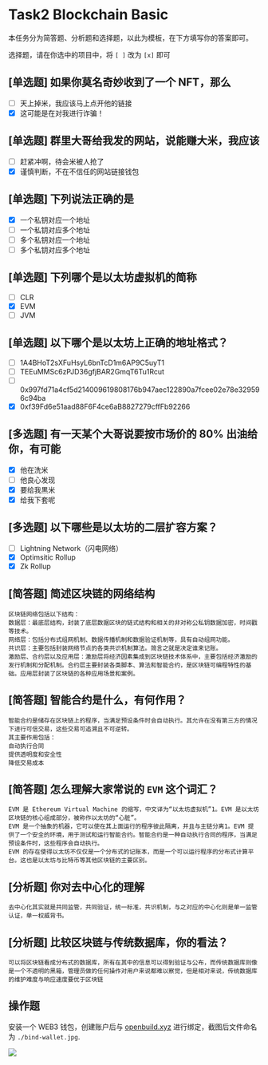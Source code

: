 # Task2 Blockchain Basic

本任务分为简答题、分析题和选择题，以此为模板，在下方填写你的答案即可。

选择题，请在你选中的项目中，将 `[ ]` 改为 `[x]` 即可

## [单选题] 如果你莫名奇妙收到了一个 NFT，那么

- [ ] 天上掉米，我应该马上点开他的链接
- [x] 这可能是在对我进行诈骗！

## [单选题] 群里大哥给我发的网站，说能赚大米，我应该

- [ ] 赶紧冲啊，待会米被人抢了
- [x] 谨慎判断，不在不信任的网站链接钱包

## [单选题] 下列说法正确的是

- [x] 一个私钥对应一个地址
- [ ] 一个私钥对应多个地址
- [ ] 多个私钥对应一个地址
- [ ] 多个私钥对应多个地址

## [单选题] 下列哪个是以太坊虚拟机的简称

- [ ] CLR
- [x] EVM
- [ ] JVM

## [单选题] 以下哪个是以太坊上正确的地址格式？

- [ ] 1A4BHoT2sXFuHsyL6bnTcD1m6AP9C5uyT1
- [ ] TEEuMMSc6zPJD36gfjBAR2GmqT6Tu1Rcut
- [ ] 0x997fd71a4cf5d214009619808176b947aec122890a7fcee02e78e329596c94ba
- [x] 0xf39Fd6e51aad88F6F4ce6aB8827279cffFb92266

## [多选题] 有一天某个大哥说要按市场价的 80% 出油给你，有可能

- [x] 他在洗米
- [ ] 他良心发现
- [x] 要给我黒米
- [x] 给我下套呢

## [多选题] 以下哪些是以太坊的二层扩容方案？

- [ ] Lightning Network（闪电网络）
- [x] Optimsitic Rollup
- [x] Zk Rollup

## [简答题] 简述区块链的网络结构

```
区块链网络包括以下结构：
数据层：最底层结构，封装了底层数据区块的链式结构和相关的非对称公私钥数据加密，时间戳等技术。
网络层：包括分布式组网机制、数据传播机制和数据验证机制等，具有自动组网功能。
共识层：主要包括封装网络节点的各类共识机制算法。简言之就是决定谁来记账。
激励层、合约层以及应用层：激励层将经济因素集成到区块链技术体系中，主要包括经济激励的发行机制和分配机制。合约层主要封装各类脚本、算法和智能合约，是区块链可编程特性的基础。应用层封装了区块链的各种应用场景和案例。
```

## [简答题] 智能合约是什么，有何作用？

```
智能合约是储存在区块链上的程序，当满足预设条件时会自动执行。其允许在没有第三方的情况下进行可信交易，这些交易可追溯且不可逆转。
其主要作用包括：
自动执行合同
提供透明度和安全性
降低交易成本
```

## [简答题] 怎么理解大家常说的 `EVM` 这个词汇？

```
EVM 是 Ethereum Virtual Machine 的缩写，中文译为“以太坊虚拟机”1。EVM 是以太坊区块链的核心组成部分，被称作以太坊的“心脏”。
EVM 是一个抽象的机器，它可以使在其上面运行的程序彼此隔离，并且与主链分离1。EVM 提供了一个安全的环境，用于测试和运行智能合约。智能合约是一种自动执行合同的程序，当满足预设条件时，这些程序会自动执行。
EVM 的存在使得以太坊不仅仅是一个分布式的记账本，而是一个可以运行程序的分布式计算平台。这也是以太坊与比特币等其他区块链的主要区别。
```

## [分析题] 你对去中心化的理解

```
去中心化其实就是共同监管，共同验证，统一标准，共识机制，与之对应的中心化则是单一监管认证，单一权威背书。
```

## [分析题] 比较区块链与传统数据库，你的看法？

```
可以将区块链看成分布式的数据库，所有在其中的信息可以得到验证与公布，而传统数据库则像是一个不透明的黑箱，管理员做的任何操作对用户来说都难以察觉，但是相对来说，传统数据库的维护难度与响应速度要优于区块链
```

## 操作题

安装一个 WEB3 钱包，创建账户后与 [openbuild.xyz](https://openbuild.xyz/profile) 进行绑定，截图后文件命名为 `./bind-wallet.jpg`.

![](D:\Web3-Frontend-Bootcamp\members\TLwen114514\task02\bind-wallet.jpg)
